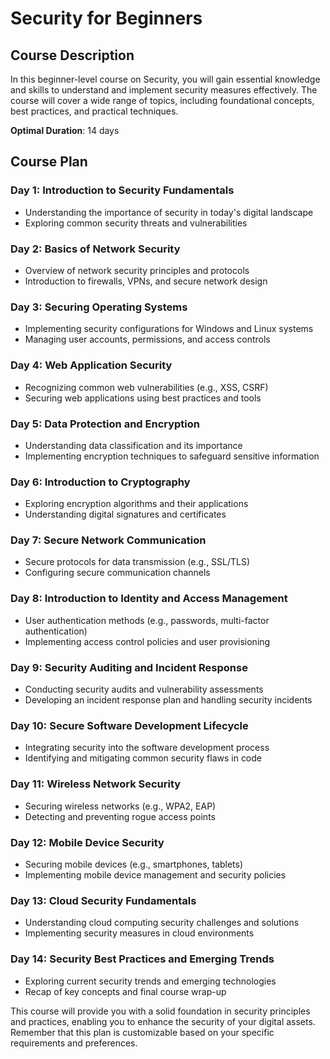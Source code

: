 # Security for Beginners

## Course Description

In this beginner-level course on Security, you will gain essential knowledge and skills to understand and implement security measures effectively. The course will cover a wide range of topics, including foundational concepts, best practices, and practical techniques.

**Optimal Duration**: 14 days

## Course Plan

### Day 1: Introduction to Security Fundamentals

- Understanding the importance of security in today's digital landscape
- Exploring common security threats and vulnerabilities

### Day 2: Basics of Network Security

- Overview of network security principles and protocols
- Introduction to firewalls, VPNs, and secure network design

### Day 3: Securing Operating Systems

- Implementing security configurations for Windows and Linux systems
- Managing user accounts, permissions, and access controls

### Day 4: Web Application Security

- Recognizing common web vulnerabilities (e.g., XSS, CSRF)
- Securing web applications using best practices and tools

### Day 5: Data Protection and Encryption

- Understanding data classification and its importance
- Implementing encryption techniques to safeguard sensitive information

### Day 6: Introduction to Cryptography

- Exploring encryption algorithms and their applications
- Understanding digital signatures and certificates

### Day 7: Secure Network Communication

- Secure protocols for data transmission (e.g., SSL/TLS)
- Configuring secure communication channels

### Day 8: Introduction to Identity and Access Management

- User authentication methods (e.g., passwords, multi-factor authentication)
- Implementing access control policies and user provisioning

### Day 9: Security Auditing and Incident Response

- Conducting security audits and vulnerability assessments
- Developing an incident response plan and handling security incidents

### Day 10: Secure Software Development Lifecycle

- Integrating security into the software development process
- Identifying and mitigating common security flaws in code

### Day 11: Wireless Network Security

- Securing wireless networks (e.g., WPA2, EAP)
- Detecting and preventing rogue access points

### Day 12: Mobile Device Security

- Securing mobile devices (e.g., smartphones, tablets)
- Implementing mobile device management and security policies

### Day 13: Cloud Security Fundamentals

- Understanding cloud computing security challenges and solutions
- Implementing security measures in cloud environments

### Day 14: Security Best Practices and Emerging Trends

- Exploring current security trends and emerging technologies
- Recap of key concepts and final course wrap-up

This course will provide you with a solid foundation in security principles and practices, enabling you to enhance the security of your digital assets. Remember that this plan is customizable based on your specific requirements and preferences.
